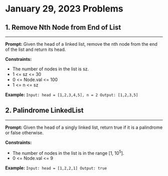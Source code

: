 # January 29, 2023 Problems

## 1. Remove Nth Node from End of List 

---
**Prompt:** Given the head of a linked list, remove the nth node from the end of the list and return its head.

**Constraints:**
- The number of nodes in the list is sz. 
- 1 <= sz <= 30 
- 0 <= Node.val <= 100 
- 1 <= n <= sz

**Example:**
`Input: head = [1,2,3,4,5], n = 2
Output: [1,2,3,5]`

## 2. Palindrome LinkedList

---
**Prompt:** Given the head of a singly linked list, return true if it is a
palindrome
or false otherwise.

**Constraints:**
- The number of nodes in the list is in the range [1, 10<sup>5</sup>]. 
- 0 <= Node.val <= 9

**Example:**
`Input: head = [1,2,2,1]
Output: true`
